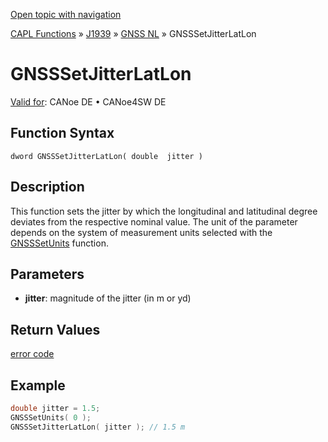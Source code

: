 [Open topic with navigation](../../../../../../CANoeDEFamily.htm#Topics/CAPLFunctions/J1939/GNSSNodeLayer/Functions/CAPLfunctionGNSSsetjitterlatlon.md)

[CAPL Functions](../../../CAPLfunctions.md) » [J1939](../../CAPLfunctionsJ1939StartPage.md) » [GNSS NL](../CAPLfunctionsGNSSNLOverview.md) » GNSSSetJitterLatLon

# GNSSSetJitterLatLon

[Valid for](../../../../Shared/FeatureAvailability.md):  CANoe DE • CANoe4SW DE

## Function Syntax

```
dword GNSSSetJitterLatLon( double  jitter )
```

## Description

This function sets the jitter by which the longitudinal and latitudinal degree deviates from the respective nominal value. The unit of the parameter depends on the system of measurement units selected with the [GNSSSetUnits](CAPLfunctionGNSSsetunits.md) function.

## Parameters

- **jitter**: magnitude of the jitter (in m or yd)

## Return Values

[error code](../CAPLfunctionsGNSSNLErrorCodesGetLastError.md)

## Example

```c
double jitter = 1.5;
GNSSSetUnits( 0 );
GNSSSetJitterLatLon( jitter ); // 1.5 m
```
